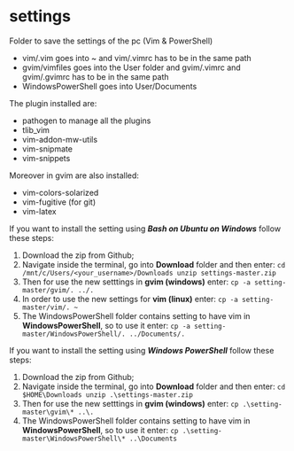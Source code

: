# settings
Folder to save the settings of the pc (Vim & PowerShell)

* vim/.vim goes into ~ and vim/.vimrc has to be in the same path
* gvim/vimfiles goes into the User folder and gvim/.vimrc and gvim/.gvimrc has to be in the same path
* WindowsPowerShell goes into User/Documents

The plugin installed are:
* pathogen to manage all the plugins
* tlib_vim
* vim-addon-mw-utils
* vim-snipmate
* vim-snippets

Moreover in gvim are also installed:
* vim-colors-solarized
* vim-fugitive (for git)
* vim-latex

If you want to install the setting using _**Bash on Ubuntu on Windows**_ follow these steps:
  1. Download the zip from Github;
  2. Navigate inside the terminal, go into **Download** folder and then enter:
    ````
    cd /mnt/c/Users/<your_username>/Downloads
    unzip settings-master.zip
    ````
  3. Then for use the new setttings in **gvim (windows)** enter:
    ```
    cp -a setting-master/gvim/. ../.
    ```
  4. In order to use the new settings for **vim (linux)** enter:
    ```
    cp -a setting-master/vim/. ~
    ```
  5. The WindowsPowerShell folder contains setting to have vim in **WindowsPowerShell**, so to use it enter:
    ```
    cp -a setting-master/WindowsPowerShell/. ../Documents/.
    ```

If you want to install the setting using _**Windows PowerShell**_ follow these steps:
  1. Download the zip from Github;
  2. Navigate inside the terminal, go into **Download** folder and then enter:
    ```
    cd $HOME\Downloads
    unzip .\settings-master.zip
    ```
  3. Then for use the new setttings in **gvim (windows)** enter:
    ```
    cp .\setting-master\gvim\* ..\.
    ```
  4. The WindowsPowerShell folder contains setting to have vim in **WindowsPowerShell**, so to use it enter:
    ```
    cp .\setting-master\WindowsPowerShell\* ..\Documents
    ```
